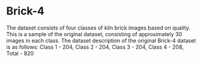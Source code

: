 # Brick-4
The dataset consists of four classes of kiln brick images based on quality. This is a sample of the original dataset, consisting of approximately 30 images in each class. 
The dataset description of the original Brick-4 dataset is as follows:
Class 1	  -    204,
Class 2	  -    204,
Class 3	  -    204,
Class 4	  -    208,
Total	    -    820

